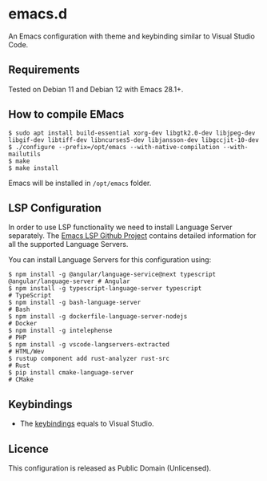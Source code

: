 # emacs.d

An Emacs configuration with theme and keybinding similar to Visual Studio Code.

## Requirements

Tested on Debian 11 and Debian 12 with Emacs 28.1+.

## How to compile EMacs


```
$ sudo apt install build-essential xorg-dev libgtk2.0-dev libjpeg-dev libgif-dev libtiff-dev libncurses5-dev libjansson-dev libgccjit-10-dev
$ ./configure --prefix=/opt/emacs --with-native-compilation --with-mailutils
$ make
$ make install
```

Emacs will be installed in `/opt/emacs` folder.

## LSP Configuration

In order to use LSP functionality we need to install Language Server separately.
The [Emacs LSP Github Project](https://emacs-lsp.github.io/lsp-mode/) contains
detailed information for all the supported Language Servers.

You can install Language Servers for this configuration using:
```
$ npm install -g @angular/language-service@next typescript @angular/language-server # Angular
$ npm install -g typescript-language-server typescript                              # TypeScript
$ npm install -g bash-language-server                                               # Bash
$ npm install -g dockerfile-language-server-nodejs                                  # Docker
$ npm install -g intelephense                                                       # PHP
$ npm install -g vscode-langservers-extracted                                       # HTML/Wev
$ rustup component add rust-analyzer rust-src                                       # Rust
$ pip install cmake-language-server                                                 # CMake
```

## Keybindings

* The [keybindings](docs/keybindings.md) equals to Visual Studio.

## Licence

This configuration is released as Public Domain (Unlicensed).
